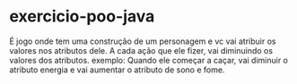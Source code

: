 # exercicio-poo-java
É jogo onde tem uma construção de um personagem e vc vai atribuir os valores nos atributos dele. A cada ação que ele fizer, vai diminuindo os valores dos atributos. exemplo: Quando ele começar a caçar, vai diminuir o atributo energia e vai aumentar o atributo de sono e fome.
